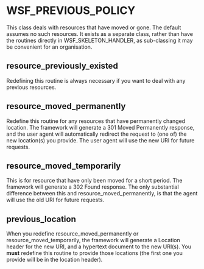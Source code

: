 # WSF_PREVIOUS_POLICY

This class deals with resources that have moved or gone. The default assumes no such resources. It exists as a separate class, rather than have the routines directly in WSF_SKELETON_HANDLER, as sub-classing it may be convenient for an organisation.

## resource_previously_existed

Redefining this routine is always necessary if you want to deal with any previous resources.

## resource_moved_permanently

Redefine this routine for any resources that have permanently changed location. The framework will generate a 301 Moved Permanently response, and the user agent will automatically redirect the request to (one of) the new location(s) you provide. The user agent will use the new URI for future requests.

## resource_moved_temporarily

This is for resource that have only been moved for a short period. The framework will generate a 302 Found response. The only substantial difference between this and resource_moved_permanently, is that the agent will use the old URI for future requests.

## previous_location

When you redefine resource_moved_permanently or resource_moved_temporarily, the framework will generate a Location header for the new URI, and a hypertext document to the new URI(s). You **must** redefine this routine to provide those locations (the first one you provide will be in the location header).